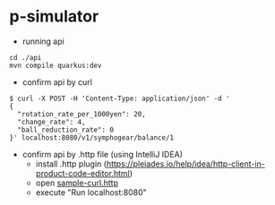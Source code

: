 # p-simulator

- running api
```
cd ./api
mvn compile quarkus:dev
```

- confirm api by curl
```
$ curl -X POST -H 'Content-Type: application/json' -d '
{
  "rotation_rate_per_1000yen": 20,
  "change_rate": 4,
  "ball_reduction_rate": 0
}' localhost:8080/v1/symphogear/balance/1
```
- confirm api by .http file (using IntelliJ IDEA)
    - install .http plugin (https://pleiades.io/help/idea/http-client-in-product-code-editor.html)
    - open [sample-curl.http](https://github.com/Takaichi00/p-simulator/blob/main/api/http/sample-curl.http)
    - execute "Run localhost:8080"
